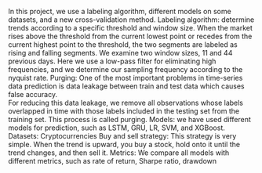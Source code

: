 In this project, we use a labeling algorithm, different models on some datasets, and a new cross-validation method.
Labeling algorithm: determine trends according to a specific threshold and window size. When the market rises above the threshold from the current lowest point or recedes from the current highest point to the threshold, the two segments are labeled as rising and falling segments. We examine two window sizes, 11 and 44 previous days.
Here we use a low-pass filter for eliminating high frequencies, and we determine our sampling frequency according to the nyquist rate.
Purging: One of the most important problems in time-series data prediction is data leakage between train and test data which causes false accuracy.   
For reducing this data leakage, we remove all observations whose labels overlapped in time with those labels included in the testing set from the training set. This process is called purging.
Models: we have used different models for prediction, such as LSTM, GRU, LR, SVM, and XGBoost.
Datasets: Cryptocurrencies
Buy and sell strategy: This strategy is very simple. When the trend is upward, you buy a stock, hold onto it until the trend changes, and then sell it. 
Metrics: We compare all models with different metrics, such as rate of return, Sharpe ratio, drawdown
